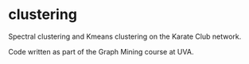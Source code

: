 # clustering
Spectral clustering and Kmeans clustering on the Karate Club network.

Code written as part of the Graph Mining course at UVA.
